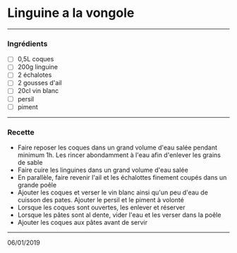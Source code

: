 # Linguine a la vongole

---

### Ingrédients

- [ ] 0,5L coques
- [ ] 200g linguine
- [ ] 2 échalotes
- [ ] 2 gousses d'ail
- [ ] 20cl vin blanc
- [ ] persil
- [ ] piment

---

### Recette

- Faire reposer les coques dans un grand volume d'eau salée pendant minimum 1h. Les rincer abondamment à l'eau afin d'enlever les grains de sable
- Faire cuire les linguines dans un grand volume d'eau salée
- En parallèle, faire revenir l'ail et les échalottes finement coupés dans un grande poêle
- Ajouter les coques et verser le vin blanc ainsi qu'un peu d'eau de cuisson des pates. Ajouter le persil et le piment à volonté
- Lorsque les coques sont ouvertes, les enlever et réserver
- Lorsque les pâtes sont al dente, vider l'eau et les verser dans la poêle
- Ajouter les coques aux pâtes avant de servir

---

06/01/2019

